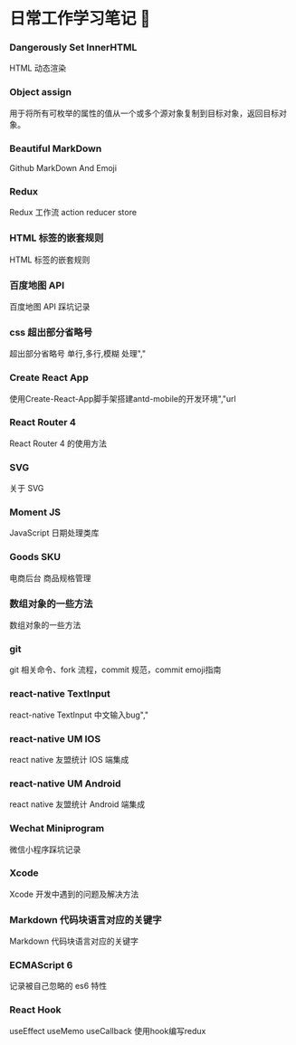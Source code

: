 # 日常工作学习笔记 📒

### Dangerously Set InnerHTML
HTML 动态渲染

### Object assign
用于将所有可枚举的属性的值从一个或多个源对象复制到目标对象，返回目标对象。

### Beautiful MarkDown
Github MarkDown And Emoji

### Redux
Redux 工作流 action reducer store

### HTML 标签的嵌套规则
HTML 标签的嵌套规则

### 百度地图 API
百度地图 API 踩坑记录

### css 超出部分省略号
超出部分省略号 单行,多行,模糊 处理","

### Create React App
使用Create-React-App脚手架搭建antd-mobile的开发环境","url

### React Router 4
React Router 4 的使用方法

### SVG
关于 SVG

### Moment JS
JavaScript 日期处理类库

### Goods SKU
电商后台 商品规格管理

### 数组对象的一些方法
数组对象的一些方法

### git
git 相关命令、fork 流程，commit 规范，commit emoji指南

### react-native TextInput
react-native TextInput 中文输入bug","

### react-native UM IOS
react native 友盟统计 IOS 端集成

### react-native UM Android
react native 友盟统计 Android 端集成

### Wechat Miniprogram
微信小程序踩坑记录

### Xcode
Xcode 开发中遇到的问题及解决方法

### Markdown 代码块语言对应的关键字
Markdown 代码块语言对应的关键字

### ECMAScript 6
记录被自己忽略的 es6 特性

### React Hook
useEffect useMemo useCallback 使用hook编写redux
